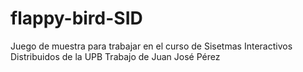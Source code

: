 # flappy-bird-SID
Juego de muestra para trabajar en el curso de Sisetmas Interactivos Distribuidos de la UPB
Trabajo de Juan José Pérez
